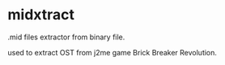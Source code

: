 # midxtract

.mid files extractor from binary file.

used to extract OST from j2me game Brick Breaker Revolution.
